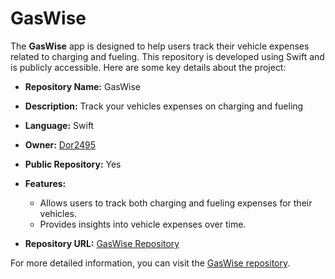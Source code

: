 # GasWise
The **GasWise** app is designed to help users track their vehicle expenses related to charging and fueling. This repository is developed using Swift and is publicly accessible. Here are some key details about the project:

- **Repository Name:** GasWise
- **Description:** Track your vehicles expenses on charging and fueling
- **Language:** Swift
- **Owner:** [Dor2495](https://github.com/Dor2495)
- **Public Repository:** Yes
- **Features:**
  - Allows users to track both charging and fueling expenses for their vehicles.
  - Provides insights into vehicle expenses over time.
  
- **Repository URL:** [GasWise Repository](https://github.com/Dor2495/GasWise)

For more detailed information, you can visit the [GasWise repository](https://github.com/Dor2495/GasWise).
